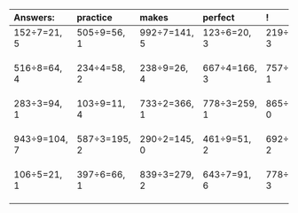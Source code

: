 | Answers: | practice | makes | perfect | ! |
| :--- | :--- | :--- | :--- | :--- |
| 152÷7=21, 5 | 505÷9=56, 1 | 992÷7=141, 5 | 123÷6=20, 3 | 219÷4=54, 3 | 
|   |   |   |   |   | 
|   |   |   |   |   | 
|   |   |   |   |   | 
| 516÷8=64, 4 | 234÷4=58, 2 | 238÷9=26, 4 | 667÷4=166, 3 | 757÷7=108, 1 | 
|   |   |   |   |   | 
|   |   |   |   |   | 
|   |   |   |   |   | 
| 283÷3=94, 1 | 103÷9=11, 4 | 733÷2=366, 1 | 778÷3=259, 1 | 865÷5=173, 0 | 
|   |   |   |   |   | 
|   |   |   |   |   | 
|   |   |   |   |   | 
| 943÷9=104, 7 | 587÷3=195, 2 | 290÷2=145, 0 | 461÷9=51, 2 | 692÷3=230, 2 | 
|   |   |   |   |   | 
|   |   |   |   |   | 
|   |   |   |   |   | 
| 106÷5=21, 1 | 397÷6=66, 1 | 839÷3=279, 2 | 643÷7=91, 6 | 778÷5=155, 3 | 
|   |   |   |   |   | 
|   |   |   |   |   | 
|   |   |   |   |   | 
